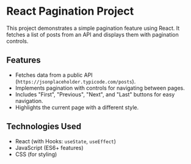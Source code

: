 # React Pagination Project

This project demonstrates a simple pagination feature using React. It fetches a list of posts from an API and displays them with pagination controls.

## Features

- Fetches data from a public API (`https://jsonplaceholder.typicode.com/posts`).
- Implements pagination with controls for navigating between pages.
- Includes "First", "Previous", "Next", and "Last" buttons for easy navigation.
- Highlights the current page with a different style.

## Technologies Used

- React (with Hooks: `useState`, `useEffect`)
- JavaScript (ES6+ features)
- CSS (for styling)
